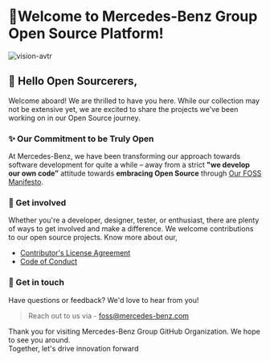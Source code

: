 # 🚀Welcome to Mercedes-Benz Group Open Source Platform!

![vision-avtr](./profile/vision-avtr.avif)


## 👋 Hello Open Sourcerers, 
Welcome aboard! We are thrilled to have you here. 
While our collection may not be extensive yet, we are excited to share the projects we've been working on in our Open Source journey.

### ✨ Our Commitment to be Truly Open

At Mercedes-Benz, we have been transforming our approach towards software development for quite a while – away from a strict **"we develop our own code”** attitude towards **embracing Open Source** through [Our FOSS Manifesto](https://opensource.mercedes-benz.com/manifesto/).

### 🤝 Get involved
Whether you're a developer, designer, tester, or enthusiast, there are plenty of ways to get involved and make a difference.
We welcome contributions to our open source projects. Know more about our,
- [Contributor's License Agreement](https://github.com/mercedes-benz/foss/blob/master/CONTRIBUTORS_LICENSE_AGREEMENT.md)
- [Code of Conduct](https://github.com/mercedes-benz/foss/blob/master/CODE_OF_CONDUCT.md)


### 📧 Get in touch
Have questions or feedback? We'd love to hear from you! 
> Reach out to us via - foss@mercedes-benz.com

Thank you for visiting Mercedes-Benz Group GitHub Organization. We hope to see you around.  
Together, let's drive innovation forward 

